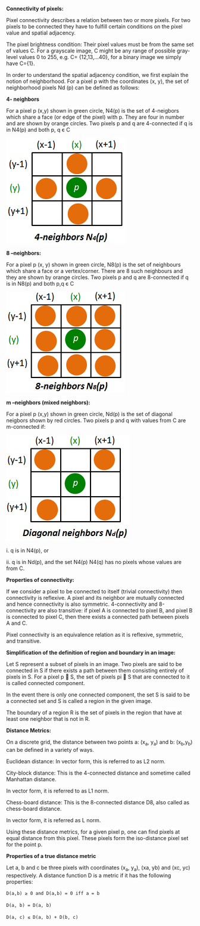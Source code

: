 **Connectivity of pixels:**

Pixel connectivity describes a relation between two or more pixels. For two pixels to be connected they have to fulfill certain conditions on the pixel value and spatial adjacency.

The pixel brightness condition: Their pixel values must be from the same set of values C. For a grayscale image, C might be any range of possible gray-level values 0 to 255, e.g. C= {12,13,...40}, for a binary image we simply have C={1}.

In order to understand the spatial adjacency condition, we first explain the notion of neighborhood. For a pixel p with the coordinates (x, y), the set of neighborhood pixels Nd (p) can be defined as follows:


**4- neighbors**

For a pixel p (x,y) shown in green circle, N4(p) is the set of 4-neigbors which share a face (or edge of the pixel) with p. They are four in number and are shown by orange circles. Two pixels p and q are 4-connected if q is in N4(p) and both p, q є C

<img src="images/theory_html_m234eea5.png">
	

**8 –neighbors:**

For a pixel p (x, y) shown in green circle, N8(p) is the set of neighbours which share a face or a vertex/corner. There are 8 such neighbours and they are shown by orange circles. Two pixels p and q are 8-connected if q is in N8(p) and both p,q є C

<img src="images/theory_html_47936102.png">
	

**m –neighbors (mixed neighbors):**

For a pixel p (x,y) shown in green circle, Nd(p) is the set of diagonal neigbors shown by red circles. Two pixels p and q with values from C are m-connected if:

<img src="images/theory_html_m42d90418.png">

  i. q is in N4(p), or

  ii. q is in Nd(p), and the set N4(p) N4(q) has no pixels whose values are from C.
	

**Properties of connectivity:**

If we consider a pixel to be connected to itself (trivial connectivity) then connectivity is reflexive. A pixel and its neighbor are mutually connected and hence connectivity is also symmetric. 4-connectivity and 8-connectivity are also transitive: if pixel A is connected to pixel B, and pixel B is connected to pixel C, then there exists a connected path between pixels A and C.

Pixel connectivity is an equivalence relation as it is reflexive, symmetric, and transitive.

**Simplification of the definition of region and boundary in an image:**

Let S represent a subset of pixels in an image. Two pixels are said to be connected in S if there exists a path between them consisting entirely of pixels in S. For a pixel p  S, the set of pixels pi  S that are connected to it is called connected component.

In the event there is only one connected component, the set S is said to be a connected set and S is called a region in the given image.

The boundary of a region R is the set of pixels in the region that have at least one neighbor that is not in R.

**Distance Metrics:**

On a discrete grid, the distance between two points a: (x<sub>a</sub>, y<sub>a</sub>) and b: (x<sub>b</sub>,y<sub>b</sub>) can be defined in a variety of ways.

Euclidean distance: In vector form, this is referred to as L2 norm.

City-block distance: This is the 4-connected distance and sometime called Manhattan distance.

In vector form, it is referred to as L1 norm.

Chess-board distance: This is the 8-connected distance D8, also called as chess-board distance.


In vector form, it is referred as L norm.

Using these distance metrics, for a given pixel p, one can find pixels at equal distance from this pixel. These pixels form the iso-distance pixel set for the point p.

**Properties of a true distance metric**

Let a, b and c be three pixels with coordinates (x<sub>a</sub>, y<sub>a</sub>), (xa, yb) and (xc, yc) respectively. A distance function D is a metric if it has the following properties:

    D(a,b) ≥ 0 and D(a,b) = 0 iff a = b

    D(a, b) = D(a, b)

    D(a, c) ≤ D(a, b) + D(b, c)
